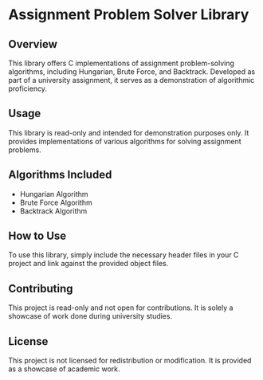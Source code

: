 # Assignment Problem Solver Library

## Overview

This library offers C implementations of assignment problem-solving algorithms, including Hungarian, Brute Force, and Backtrack. Developed as part of a university assignment, it serves as a demonstration of algorithmic proficiency.

## Usage

This library is read-only and intended for demonstration purposes only. It provides implementations of various algorithms for solving assignment problems.

## Algorithms Included

- Hungarian Algorithm
- Brute Force Algorithm
- Backtrack Algorithm

## How to Use

To use this library, simply include the necessary header files in your C project and link against the provided object files.

## Contributing

This project is read-only and not open for contributions. It is solely a showcase of work done during university studies.

## License

This project is not licensed for redistribution or modification. It is provided as a showcase of academic work.
